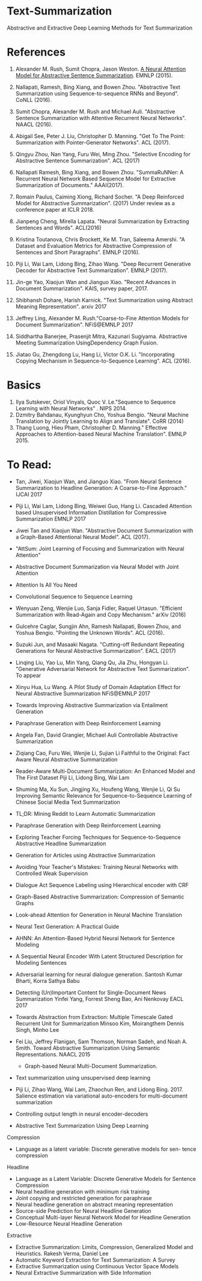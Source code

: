 # Text-Summarization
Abstractive and Extractive Deep Learning Methods for Text Summarization

# References
1. Alexander M. Rush, Sumit Chopra, Jason Weston. [A Neural Attention Model for Abstractive Sentence Summarization](http://aclweb.org/anthology/D/D15/D15-1044.pdf). EMNLP (2015).

2. Nallapati, Ramesh, Bing Xiang, and Bowen Zhou. "Abstractive Text Summarization using Sequence-to-sequence RNNs and Beyond". CoNLL (2016).

3. Sumit Chopra, Alexander M. Rush and Michael Auli. "Abstractive Sentence Summarization with Attentive Recurrent Neural Networks". NAACL (2016).


4. Abigail See, Peter J. Liu, Christopher D. Manning. "Get To The Point: Summarization with Pointer-Generator Networks". ACL (2017).

5. Qingyu Zhou, Nan Yang, Furu Wei, Ming Zhou. "Selective Encoding for Abstractive Sentence Summarization". ACL (2017)

6. Nallapati Ramesh, Bing Xiang, and Bowen Zhou. "SummaRuNNer: A Recurrent Neural Network Based Sequence Model for Extractive Summarization of Documents."  AAAI(2017).

7. Romain Paulus, Caiming Xiong, Richard Socher. "A Deep Reinforced Model for Abstractive Summarization". (2017) Under review as a conference paper at ICLR 2018.

8. Jianpeng Cheng, Mirella Lapata. "Neural Summarization by Extracting Sentences and Words". ACL(2016)

9. Kristina Toutanova, Chris Brockett, Ke M. Tran, Saleema Amershi. "A Dataset and Evaluation Metrics for Abstractive Compression of Sentences and Short Paragraphs". EMNLP (2016).

10. Piji Li, Wai Lam, Lidong Bing, Zihao Wang. "Deep Recurrent Generative Decoder for Abstractive Text Summarization". EMNLP (2017).

11. Jin-ge Yao, Xiaojun Wan and Jianguo Xiao. "Recent Advances in Document Summarization". KAIS, survey paper, 2017.

12. Shibhansh Dohare, Harish Karnick. "Text Summarization using Abstract Meaning Representation". arxiv 2017

13. Jeffrey Ling, Alexander M. Rush."Coarse-to-Fine Attention Models for Document Summarization". NFiS@EMNLP 2017

14. Siddhartha Banerjee, Prasenjit Mitra, Kazunari Sugiyama. Abstractive Meeting Summarization UsingDependency Graph Fusion.

15. Jiatao Gu, Zhengdong Lu, Hang Li, Victor O.K. Li. "Incorporating Copying Mechanism in Sequence-to-Sequence Learning". ACL (2016).



# Basics
1. Ilya Sutskever, Oriol Vinyals, Quoc V. Le."Sequence to Sequence Learning with Neural Networks" . NIPS 2014.
2. 	Dzmitry Bahdanau, Kyunghyun Cho, Yoshua Bengio. "Neural Machine Translation by Jointly Learning to Align and Translate". CoRR (2014)
3. Thang Luong, Hieu Pham, Christopher D. Manning." Effective Approaches to Attention-based Neural Machine Translation". EMNLP 2015.

# To Read:
 - Tan, Jiwei, Xiaojun Wan, and Jianguo Xiao. "From Neural Sentence Summarization to Headline Generation: A Coarse-to-Fine Approach." IJCAI 2017
 - Piji Li, Wai Lam, Lidong Bing, Weiwei Guo, Hang Li. Cascaded Attention based Unsupervised Information Distillation for Compressive Summarization EMNLP 2017
 - Jiwei Tan and Xiaojun Wan. "Abstractive Document Summarization with a Graph-Based Attentional Neural Model". ACL (2017).
 - "AttSum: Joint Learning of Focusing and Summarization with Neural Attention"
 - Abstractive Document Summarization via Neural Model with Joint Attention
- Attention Is All You Need
- Convolutional Sequence to Sequence Learning
- Wenyuan Zeng, Wenjie Luo, Sanja Fidler, Raquel Urtasun. "Efficient Summarization with Read-Again and Copy Mechanism." arXiv (2016)

- Gulcehre Caglar, Sungjin Ahn, Ramesh Nallapati, Bowen Zhou, and Yoshua Bengio. "Pointing the Unknown Words". ACL (2016).
- Suzuki Jun, and Masaaki Nagata. "Cutting-off Redundant Repeating Generations for Neural Abstractive Summarization". EACL (2017)

-  Linqing Liu, Yao Lu, Min Yang, Qiang Qu, Jia Zhu, Hongyan Li. "Generative Adversarial Network for Abstractive Text Summarization". To appear

- Xinyu Hua, Lu Wang. A Pilot Study of Domain Adaptation Effect for Neural Abstractive Summarization NFiS@EMNLP 2017

- Towards Improving Abstractive Summarization via Entailment Generation
-  Paraphrase Generation with Deep Reinforcement Learning
- Angela Fan, David Grangier, Michael Auli  Controllable Abstractive Summarization

- Ziqiang Cao, Furu Wei, Wenjie Li, Sujian Li Faithful to the Original: Fact Aware Neural Abstractive Summarization

- Reader-Aware Multi-Document Summarization: An Enhanced Model and The First Dataset
Piji Li, Lidong Bing, Wai Lam 

- Shuming Ma, Xu Sun, Jingjing Xu, Houfeng Wang, Wenjie Li, Qi Su  Improving Semantic Relevance for Sequence-to-Sequence Learning of Chinese Social Media Text Summarization

- TL;DR: Mining Reddit to Learn Automatic Summarization
- Paraphrase Generation with Deep Reinforcement Learning
- Exploring Teacher Forcing Techniques for Sequence-to-Sequence Abstractive Headline Summarization
- Generation for Articles using Abstractive Summarization
- Avoiding Your Teacher's Mistakes: Training Neural Networks with Controlled Weak Supervision
- Dialogue Act Sequence Labeling using Hierarchical encoder with CRF
- Graph-Based Abstractive Summarization: Compression of Semantic Graphs
- Look-ahead Attention for Generation in Neural Machine Translation

- Neural Text Generation: A Practical Guide
- AHNN: An Attention-Based Hybrid Neural Network for Sentence Modeling
- A Sequential Neural Encoder With Latent Structured Description for Modeling Sentences
- Adversarial learning for neural dialogue generation. Santosh Kumar Bharti, Korra Sathya Babu 
- Detecting (Un)Important Content for Single-Document News Summarization
Yinfei Yang, Forrest Sheng Bao, Ani Nenkovay EACL 2017  
 - Towards Abstraction from Extraction: Multiple Timescale Gated Recurrent Unit for Summarization
Minsoo Kim, Moirangthem Dennis Singh, Minho Lee 

- Fei Liu, Jeffrey Flanigan, Sam Thomson, Norman Sadeh, and Noah A. Smith. Toward Abstractive Summarization Using Semantic Representations. NAACL 2015

  - Graph-based Neural Multi-Document Summarization.
  
- Text summarization using unsupervised deep learning
 - Piji Li, Zihao Wang, Wai Lam, Zhaochun Ren, and Lidong Bing. 2017. Salience estimation via variational auto-encoders for multi-document summarization
 - Controlling output length in neural encoder-decoders
 - Abstractive Text Summarization Using Deep Learning

Compression
 - Language as a latent variable: Discrete generative models for sen- tence compression
 
Headline
 - Language as a Latent Variable: Discrete Generative Models for Sentence Compression
 - Neural headline generation with minimum risk training
 - Joint copying and restricted generation for paraphrase
 - Neural headline generation on abstract meaning representation
 - Source-side Prediction for Neural Headline Generation
 - Conceptual Multi-layer Neural Network Model for Headline Generation
 - Low-Resource Neural Headline Generation
 
 Extractive
 - Extractive Summarization: Limits, Compression, Generalized Model and Heuristics. Rakesh Verma, Daniel Lee 
 - Automatic Keyword Extraction for Text Summarization: A Survey
 - Extractive Summarization using Continuous Vector Space Models
 - Neural Extractive Summarization with Side Information


